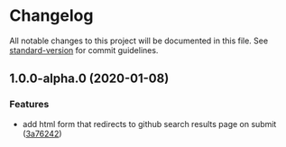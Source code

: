 # Changelog

All notable changes to this project will be documented in this file. See [standard-version](https://github.com/conventional-changelog/standard-version) for commit guidelines.

## 1.0.0-alpha.0 (2020-01-08)


### Features

* add html form that redirects to github search results page on submit ([3a76242](https://github.com/dmrqx/github-search/commit/3a7624259f36a3cbf65727e2d24ac5d15ab6f9fa))
